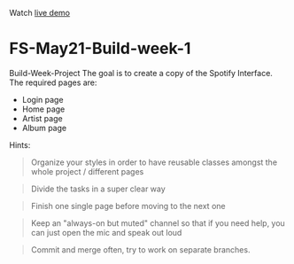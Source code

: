 Watch <a href="https://muarju.github.io/FS-May21-Build-week-1/" target="_blank">live demo</a>

# FS-May21-Build-week-1
 Build-Week-Project
The goal is to create a copy of the Spotify Interface.
The required pages are:

- Login page
- Home page
- Artist page
- Album page

 
Hints:

> Organize your styles in order to have reusable classes amongst the whole project / different pages

> Divide the tasks in a super clear way 

> Finish one single page before moving to the next one

> Keep an "always-on but muted" channel so that if you need help, you can just open the mic and speak out loud

> Commit and merge often, try to work on separate branches.
